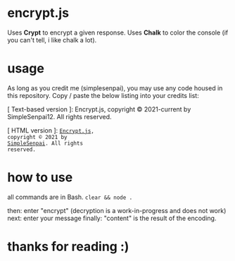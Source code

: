 # encrypt.js
Uses __Crypt__ to encrypt a given response. Uses __Chalk__ to color the console (if you can't tell, i like chalk a lot).

# usage
As long as you credit me (simplesenpai), you may use any code housed in this repository. Copy / paste the below listing into your credits list:

[ Text-based version ]:
Encrypt.js, copyright © 2021-current by SimpleSenpai12. All rights reserved.

[ HTML version ]:
<code><a href="https://github.com/SimpleSenpai12/encrypt.js">Encrypt.js</a>, copyright © 2021 by <a href="github.com/simplesenpai12">SimpleSenpai</a>. All rights reserved.</code>


# how to use
all commands are in Bash.
<code>clear && node .</code>

then: enter "encrypt" (decryption is a work-in-progress and does not work)
next: enter your message
finally: "content" is the result of the encoding.

# thanks for reading :)